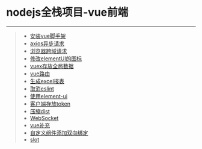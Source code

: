 # nodejs全栈项目-vue前端  
***
>* [安装vue脚手架](https://github.com/520171/note/blob/master/nodejs全栈/vue前端/安装vue脚手架.md)  
>* [axios异步请求](https://github.com/520171/note/blob/master/nodejs全栈/vue前端/axios异步请求.md)  
>* [浏览器跨域请求](https://github.com/520171/note/blob/master/nodejs全栈/vue前端/浏览器跨域请求.md)  
>* [修改elementUI的图标](https://github.com/520171/note/blob/master/nodejs全栈/vue前端/修改elementUI的图标.md)  
>* [vuex存放全局数据](https://github.com/520171/note/blob/master/nodejs全栈/vue前端/vuex.md)  
>* [vue路由](https://github.com/520171/note/blob/master/nodejs全栈/vue前端/vue路由.md)
>* [生成excel报表](https://github.com/520171/note/blob/master/nodejs全栈/vue前端/生成excel报表.md)
>* [取消eslint](https://github.com/520171/note/blob/master/nodejs全栈/vue前端/去除eslint.md)
>* [使用element-ui](https://github.com/520171/note/blob/master/nodejs全栈/vue前端/element-ui.md)
>* [客户端存放token](https://github.com/520171/note/blob/master/nodejs全栈/vue前端/storeToken.md)
>* [压缩dist](https://github.com/520171/note/blob/master/nodejs全栈/vue前端/压缩dist.md)  
>* [WebSocket](https://github.com/520171/note/blob/master/nodejs全栈/vue前端/WebSocket.md)  
>* [vue补充](https://github.com/520171/note/blob/master/nodejs全栈/vue前端/vue补充.md)  
>* [自定义组件添加双向绑定](https://github.com/520171/note/blob/master/nodejs全栈/vue前端/自定义组件添加双向绑定.md)  
>* [slot](https://github.com/520171/note/blob/master/nodejs全栈/vue前端/slot.md)  
